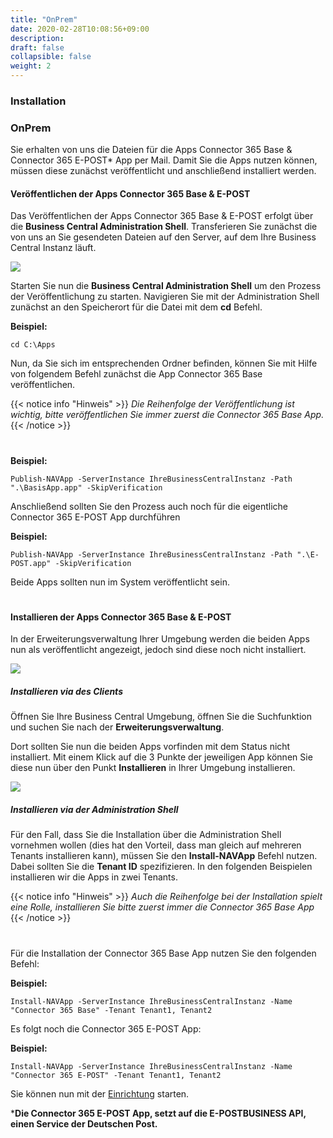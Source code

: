 ```yaml
---
title: "OnPrem"
date: 2020-02-28T10:08:56+09:00
description: 
draft: false
collapsible: false
weight: 2
---
```

### Installation

### OnPrem
Sie erhalten von uns die Dateien für die Apps Connector 365 Base & Connector 365 E-POST* App per Mail. Damit Sie die Apps nutzen können, müssen diese zunächst veröffentlicht und anschließend installiert werden.

#### Veröffentlichen der Apps Connector 365 Base & E-POST
Das Veröffentlichen der Apps Connector 365 Base & E-POST erfolgt über die **Business Central Administration Shell**. Transferieren Sie zunächst die von uns an Sie gesendeten Dateien auf den Server, auf dem Ihre Business Central Instanz läuft.

![](images/apps/general/adminshell.png)

Starten Sie nun die **Business Central Administration Shell** um den Prozess der Veröffentlichung zu starten. Navigieren Sie mit der Administration Shell zunächst an den Speicherort für die Datei mit dem **cd** Befehl.

**Beispiel:**

```cd C:\Apps```

Nun, da Sie sich im entsprechenden Ordner befinden, können Sie mit Hilfe von folgendem Befehl zunächst die App Connector 365 Base veröffentlichen.

{{< notice info "Hinweis" >}}
 _Die Reihenfolge der Veröffentlichung ist wichtig, bitte veröffentlichen Sie immer zuerst die Connector 365 Base App._
{{< /notice >}}
#

**Beispiel:**

```Publish-NAVApp -ServerInstance IhreBusinessCentralInstanz -Path ".\BasisApp.app" -SkipVerification```

Anschließend sollten Sie den Prozess auch noch für die eigentliche Connector 365 E-POST App durchführen

**Beispiel:**

```Publish-NAVApp -ServerInstance IhreBusinessCentralInstanz -Path ".\E-POST.app" -SkipVerification```

Beide Apps sollten nun im System veröffentlicht sein.
#

#### Installieren der Apps Connector 365 Base & E-POST
In der Erweiterungsverwaltung Ihrer Umgebung werden die beiden Apps nun als veröffentlicht angezeigt, jedoch sind diese noch nicht installiert.

![](images/apps/E-POST/de-de/app_published.png)

##### Installieren via des Clients
Öffnen Sie Ihre Business Central Umgebung, öffnen Sie die Suchfunktion und suchen Sie nach der **Erweiterungsverwaltung**.

Dort sollten Sie nun die beiden Apps vorfinden mit dem Status nicht installiert. Mit einem Klick auf die 3 Punkte der jeweiligen App können Sie diese nun über den Punkt **Installieren** in Ihrer Umgebung installieren.

![](images/apps/E-POST/de-de/app_install.png)

##### Installieren via der Administration Shell
Für den Fall, dass Sie die Installation über die Administration Shell vornehmen wollen (dies hat den Vorteil, dass man gleich auf mehreren Tenants installieren kann), müssen Sie den **Install-NAVApp** Befehl nutzen. Dabei sollten Sie die **Tenant ID** spezifizieren. In den folgenden Beispielen installieren wir die Apps in zwei Tenants.

{{< notice info "Hinweis" >}}
 _Auch die Reihenfolge bei der Installation spielt eine Rolle, installieren Sie bitte zuerst immer die Connector 365 Base App_
{{< /notice >}}
#

Für die Installation der Connector 365 Base App nutzen Sie den folgenden Befehl:

**Beispiel:**

```Install-NAVApp -ServerInstance IhreBusinessCentralInstanz -Name "Connector 365 Base" -Tenant Tenant1, Tenant2```

Es folgt noch die Connector 365 E-POST App:

**Beispiel:**

```Install-NAVApp -ServerInstance IhreBusinessCentralInstanz -Name "Connector 365 E-POST" -Tenant Tenant1, Tenant2```

Sie können nun mit der [Einrichtung](/de-de/apps/e-post/first-steps/setup/) starten.



***Die Connector 365 E-POST App, setzt auf die E-POSTBUSINESS API, einen Service der Deutschen Post.**



